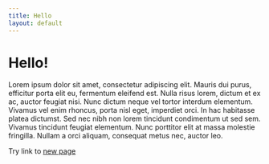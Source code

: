 ```yaml
---
title: Hello
layout: default
---
```


# Hello!
Lorem ipsum dolor sit amet, consectetur adipiscing elit. Mauris dui purus, efficitur porta elit eu, fermentum eleifend est. Nulla risus lorem, dictum et ex ac, auctor feugiat nisi. Nunc dictum neque vel tortor interdum elementum. Vivamus vel enim rhoncus, porta nisl eget, imperdiet orci. In hac habitasse platea dictumst. Sed nec nibh non lorem tincidunt condimentum ut sed sem. Vivamus tincidunt feugiat elementum. Nunc porttitor elit at massa molestie fringilla. Nullam a orci aliquam, consequat metus nec, auctor leo.

Try link to [new page](./newPage) 
